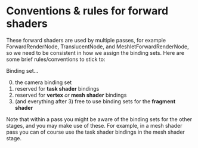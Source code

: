 Conventions & rules for forward shaders
=======================================

These forward shaders are used by multiple passes, for example ForwardRenderNode, TranslucentNode, and MeshletForwardRenderNode, so we need to be consistent in how we assign the binding sets. Here are some brief rules/conventions to stick to:

Binding set...

 0. the camera binding set
 1. reserved for **task shader** bindings
 2. reserved for **vertex** *or* **mesh shader** bindings
 3. (and everything after 3) free to use binding sets for the **fragment shader**

Note that within a pass you might be aware of the binding sets for the other stages, and you may make use of these. For example, in a mesh shader pass you can of course use the task shader bindings in the mesh shader stage.
